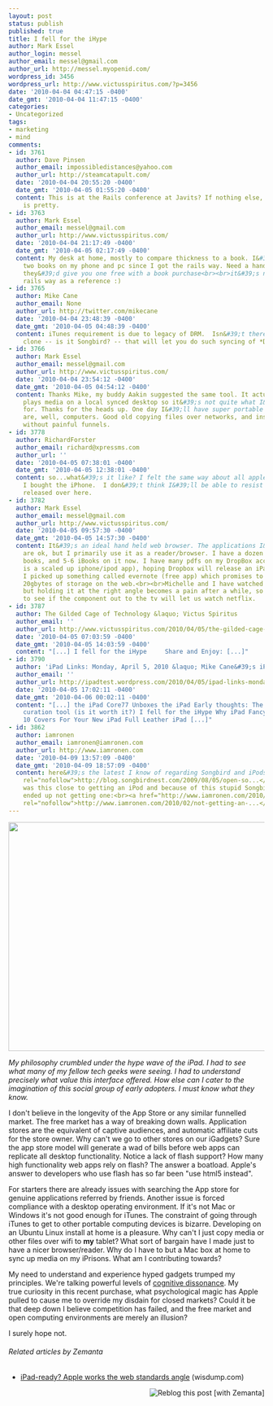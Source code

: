 ```yaml
---
layout: post
status: publish
published: true
title: I fell for the iHype
author: Mark Essel
author_login: messel
author_email: messel@gmail.com
author_url: http://messel.myopenid.com/
wordpress_id: 3456
wordpress_url: http://www.victusspiritus.com/?p=3456
date: '2010-04-04 04:47:15 -0400'
date_gmt: '2010-04-04 11:47:15 -0400'
categories:
- Uncategorized
tags:
- marketing
- mind
comments:
- id: 3761
  author: Dave Pinsen
  author_email: impossibledistances@yahoo.com
  author_url: http://steamcatapult.com/
  date: '2010-04-04 20:55:20 -0400'
  date_gmt: '2010-04-05 01:55:20 -0400'
  content: This is at the Rails conference at Javits? If nothing else, the iPad sure
    is pretty.
- id: 3763
  author: Mark Essel
  author_email: messel@gmail.com
  author_url: http://www.victusspiritus.com/
  date: '2010-04-04 21:17:49 -0400'
  date_gmt: '2010-04-05 02:17:49 -0400'
  content: My desk at home, mostly to compare thickness to a book. I&#39;ve now read
    two books on my phone and pc since I got the rails way. Need a handy PDF, wish
    they&#39;d give you one free with a book purchase<br><br>it&#39;s nice having
    rails way as a reference :)
- id: 3765
  author: Mike Cane
  author_email: None
  author_url: http://twitter.com/mikecane
  date: '2010-04-04 23:48:39 -0400'
  date_gmt: '2010-04-05 04:48:39 -0400'
  content: iTunes requirement is due to legacy of DRM.  Isn&#39;t there a Linux iTunes
    clone -- is it Songbird? -- that will let you do such syncing of *DRM-free* stuff?
- id: 3766
  author: Mark Essel
  author_email: messel@gmail.com
  author_url: http://www.victusspiritus.com/
  date: '2010-04-04 23:54:12 -0400'
  date_gmt: '2010-04-05 04:54:12 -0400'
  content: Thanks Mike, my buddy Aakin suggested the same tool. It actually remote
    plays media on a local synced desktop so it&#39;s not quite what I&#39;m looking
    for. Thanks for the heads up. One day I&#39;ll have super portable computers that
    are, well, computers. Good old copying files over networks, and installing stuff
    without painful funnels.
- id: 3778
  author: RichardForster
  author_email: richard@xpressms.com
  author_url: ''
  date: '2010-04-05 07:38:01 -0400'
  date_gmt: '2010-04-05 12:38:01 -0400'
  content: so...what&#39;s it like? I felt the same way about all apple products until
    I bought the iPhone.  I don&#39;t think I&#39;ll be able to resist when it is
    released over here.
- id: 3782
  author: Mark Essel
  author_email: messel@gmail.com
  author_url: http://www.victusspiritus.com/
  date: '2010-04-05 09:57:30 -0400'
  date_gmt: '2010-04-05 14:57:30 -0400'
  content: It&#39;s an ideal hand held web browser. The applications I&#39;ve used
    are ok, but I primarily use it as a reader/browser. I have a dozen or so Kindle
    books, and 5-6 iBooks on it now. I have many pdfs on my DropBox account (which
    is a scaled up iphone/ipod app), hoping Dropbox will release an iPad app soon.
    I picked up something called evernote (free app) which promises to give me another
    20gbytes of storage on the web.<br><br>Michelle and I have watched movies on it,
    but holding it at the right angle becomes a pain after a while, so we&#39;re going
    to see if the component out to the tv will let us watch netflix.
- id: 3787
  author: The Gilded Cage of Technology &laquo; Victus Spiritus
  author_email: ''
  author_url: http://www.victusspiritus.com/2010/04/05/the-gilded-cage-of-technology/
  date: '2010-04-05 07:03:59 -0400'
  date_gmt: '2010-04-05 14:03:59 -0400'
  content: "[...] I fell for the iHype     Share and Enjoy: [...]"
- id: 3790
  author: 'iPad Links: Monday, April 5, 2010 &laquo; Mike Cane&#39;s iPad Test'
  author_email: ''
  author_url: http://ipadtest.wordpress.com/2010/04/05/ipad-links-monday-april-5-2010/
  date: '2010-04-05 17:02:11 -0400'
  date_gmt: '2010-04-06 00:02:11 -0400'
  content: "[...] the iPad Core77 Unboxes the iPad Early thoughts: The iPad as news
    curation tool (is it worth it?) I fell for the iHype Why iPad Fancy Ipad Covers
    10 Covers For Your New iPad Full Leather iPad [...]"
- id: 3862
  author: iamronen
  author_email: iamronen@iamronen.com
  author_url: http://www.iamronen.com
  date: '2010-04-09 13:57:09 -0400'
  date_gmt: '2010-04-09 18:57:09 -0400'
  content: here&#39;s the latest I know of regarding Songbird and iPods:<br><a href="http://blog.songbirdnest.com/2009/08/05/open-sourcing-the-ipod-add-on/"
    rel="nofollow">http://blog.songbirdnest.com/2009/08/05/open-so...</a><br><br>I
    was this close to getting an iPod and because of this stupid Songbird issue I
    ended up not getting one:<br><a href="http://www.iamronen.com/2010/02/not-getting-an-ipod/"
    rel="nofollow">http://www.iamronen.com/2010/02/not-getting-an-...</a>
---
```

<p><a href="http://www.victusspiritus.com/wp-content/uploads/2010/04/iPad.jpg"><img class="aligncenter size-full wp-image-3458" title="iPad" src="http://www.victusspiritus.com/wp-content/uploads/2010/04/iPad.jpg" alt="" width="600" height="450" /></a></p>
<p><em>My philosophy crumbled under the hype wave of the iPad. I had to see what many of my fellow tech geeks were seeing. I had to understand precisely what value this interface offered. How else can I cater to the imagination of this social group of early adopters. I must know what they know.</em></p>
<p>I don't believe in the longevity of the App Store or any similar funnelled market. The free market has a way of breaking down walls. Application stores are the equivalent of captive audiences, and automatic affiliate cuts for the store owner. Why can't we go to other stores on our iGadgets? Sure the app store model will generate a wad of bills before web apps can replicate all desktop functionality. Notice a lack of flash support? How many high functionality web apps rely on flash? The answer a boatload. Apple's answer to developers who use flash has so far been "use html5 instead".</p>
<p>For starters there are already issues with searching the App store for genuine applications referred by friends. Another issue is forced compliance with a desktop operating environment. If it's not Mac or Windows it's not good enough for iTunes. The constraint of going through iTunes to get to other portable computing devices is bizarre. Developing on an Ubuntu Linux install at home is a pleasure. Why can't I just copy media or other files over wifi to <strong>my</strong> tablet?<strong> </strong>What sort of bargain have I made just to have a nicer browser/reader. Why do I have to but a Mac box at home to sync up media on my iPrisons. What am I contributing towards?</p>
<p>My need to understand and experience hyped gadgets trumped my principles. We're talking powerful levels of <a href="http://www.victusspiritus.com/2009/07/21/motivation-for-behavior-change-cognitive-dissonance/">cognitive dissonance</a>. My true curiosity in this recent purchase, what psychological magic has Apple pulled to cause me to override my disdain for closed markets? Could it be that deep down I believe competition has failed, and the free market and open computing environments are merely an illusion?</p>
<p>I surely hope not.</p>
<h6 class="zemanta-related-title" style="font-size: 1em;">Related articles by Zemanta</h6>
<ul class="zemanta-article-ul">
<li class="zemanta-article-ul-li"><a href="http://www.wisdump.com/ignoring-the-hype/ipad-ready-webs-standards-angle/">iPad-ready? Apple works the web standards angle</a> (wisdump.com)</li>
</ul>
<div class="zemanta-pixie" style="margin-top: 10px; height: 15px;"><a class="zemanta-pixie-a" title="Reblog this post [with Zemanta]" href="http://reblog.zemanta.com/zemified/7e64c004-6e83-4b9e-ba5b-92853fcdd56f/"><img class="zemanta-pixie-img" style="border: none; float: right;" src="http://img.zemanta.com/reblog_e.png?x-id=7e64c004-6e83-4b9e-ba5b-92853fcdd56f" alt="Reblog this post [with Zemanta]" /></a><span class="zem-script more-related pretty-attribution"><script src="http://static.zemanta.com/readside/loader.js" type="text/javascript"></script></span></div>
